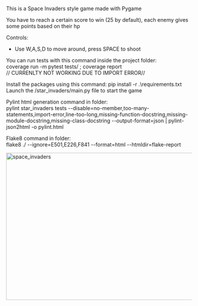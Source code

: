 
This is a Space Invaders style game made with Pygame

You have to reach a certain score to win (25 by default), each enemy gives some points based on their hp

Controls:

- Use W,A,S,D to move around, press SPACE to shoot

You can run tests with this command inside the project folder:<br>
coverage run -m pytest tests/ ; coverage  report <br>
// CURRENLTY NOT WORKING DUE TO IMPORT ERROR//

Install the packages using this command: pip install -r .\requirements.txt
Launch the /star_invaders/main.py file to start the game

Pylint html generation command in folder:<br>
pylint star_invaders tests --disable=no-member,too-many-statements,import-error,line-too-long,missing-function-docstring,missing-module-docstring,missing-class-docstring  --output-format=json | pylint-json2html -o pylint.html

Flake8 command in folder:<br>
flake8 ./ --ignore=E501,E226,F841 --format=html --htmldir=flake-report

<img width="800" height="400" alt="space_invaders" src="https://github.com/user-attachments/assets/2dc83908-3ddd-4e25-b791-04183e722316" />
